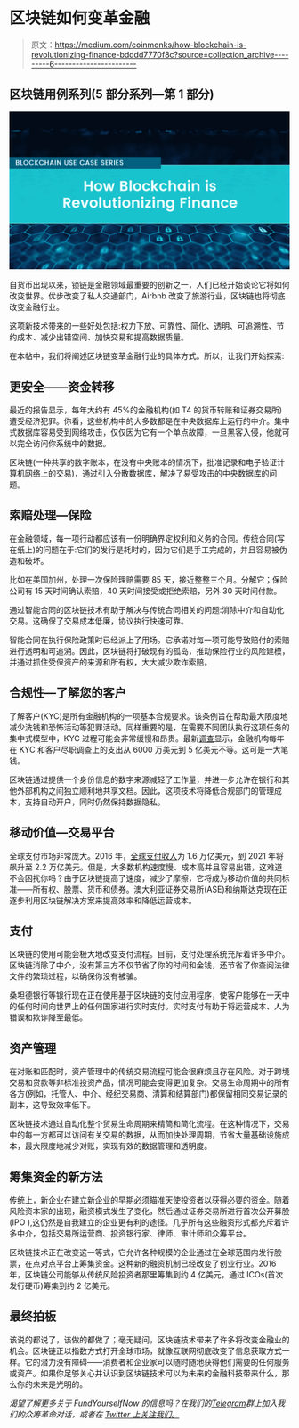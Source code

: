 # 区块链如何变革金融

> 原文：<https://medium.com/coinmonks/how-blockchain-is-revolutionizing-finance-bdddd7770f8c?source=collection_archive---------6----------------------->

## 区块链用例系列(5 部分系列—第 1 部分)

![](img/84917033f3745535dbe92eb9a2440ae5.png)

自货币出现以来，锁链是金融领域最重要的创新之一，人们已经开始谈论它将如何改变世界。优步改变了私人交通部门，Airbnb 改变了旅游行业，区块链也将彻底改变金融行业。

这项新技术带来的一些好处包括:权力下放、可靠性、简化、透明、可追溯性、节约成本、减少出错空间、加快交易和提高数据质量。

在本帖中，我们将阐述区块链变革金融行业的具体方式。所以，让我们开始探索:

## **更安全——资金转移**

最近的报告显示，每年大约有 45%的金融机构(如 T4 的货币转账和证券交易所)遭受经济犯罪。你看，这些机构中的大多数都是在中央数据库上运行的中介。集中式数据库容易受到网络攻击，仅仅因为它有一个单点故障，一旦黑客入侵，他就可以完全访问你系统中的数据。

区块链(一种共享的数字账本，在没有中央账本的情况下，批准记录和电子验证计算机网络上的交易)，通过引入分散数据库，解决了易受攻击的中央数据库的问题。

## 索赔处理—保险

在金融领域，每一项行动都应该有一份明确界定权利和义务的合同。传统合同(写在纸上)的问题在于:它们的发行是耗时的，因为它们是手工完成的，并且容易被伪造和破坏。

比如在美国加州，处理一次保险理赔需要 85 天，接近整整三个月。分解它；保险公司有 15 天时间确认索赔，40 天时间接受或拒绝索赔，另外 30 天时间付款。

通过智能合同的区块链技术有助于解决与传统合同相关的问题:消除中介和自动化交易。这确保了交易成本低廉，协议执行快速可靠。

智能合同在执行保险政策时已经派上了用场。它承诺对每一项可能导致赔付的索赔进行透明和可追溯。因此，区块链将打破现有的孤岛，推动保险行业的风险建模，并通过抓住受保资产的来源和所有权，大大减少欺诈索赔。

## 合规性—了解您的客户

了解客户(KYC)是所有金融机构的一项基本合规要求。该条例旨在帮助最大限度地减少洗钱和恐怖活动等犯罪活动。同样重要的是，在需要不同团队执行这项任务的集中式模型中，KYC 过程可能会非常缓慢和昂贵。最新[调查](https://www.thomsonreuters.com/en/press-releases/2016/may/thomson-reuters-2016-know-your-customer-surveys.html)显示，金融机构每年在 KYC 和客户尽职调查上的支出从 6000 万美元到 5 亿美元不等。这可是一大笔钱。

区块链通过提供一个身份信息的数字来源减轻了工作量，并进一步允许在银行和其他外部机构之间独立顺利地共享文档。因此，这项技术将降低合规部门的管理成本，支持自动开户，同时仍然保持数据隐私。

## 移动价值—交易平台

全球支付市场非常庞大。2016 年，[全球支付收入](https://www.statista.com/statistics/724810/total-global-payments-revenues/)为 1.6 万亿美元，到 2021 年将飙升至 2.2 万亿美元。但是，大多数机构速度慢、成本高并且容易出错，这难道不会困扰你吗？由于区块链提高了速度，减少了摩擦，它将成为移动价值的共同标准——所有权、股票、货币和债券。澳大利亚证券交易所(ASE)和纳斯达克现在正逐步利用区块链解决方案来提高效率和降低运营成本。

## **支付**

区块链的使用可能会极大地改变支付流程。目前，支付处理系统充斥着许多中介。区块链消除了中介，没有第三方不仅节省了你的时间和金钱，还节省了你查阅法律文件的繁琐过程，以确保你没有被骗。

桑坦德银行等银行现在正在使用基于区块链的支付应用程序，使客户能够在一天中的任何时间向世界上的任何国家进行实时支付。实时支付有助于将运营成本、人为错误和欺诈降至最低。

## **资产管理**

在对账和匹配时，资产管理中的传统交易流程可能会很麻烦且存在风险。对于跨境交易和贷款等非标准投资产品，情况可能会变得更加复杂。交易生命周期中的所有各方(例如，托管人、中介、经纪交易商、清算和结算部门)都保留相同交易记录的副本，这导致效率低下。

区块链技术通过自动化整个贸易生命周期来精简和简化流程。在这种情况下，交易中的每一方都可以访问有关交易的数据，从而加快处理周期，节省大量基础设施成本，最大限度地减少对账，实现有效的数据管理和透明度。

## **筹集资金的新方法**

传统上，新企业在建立新企业的早期必须瞄准天使投资者以获得必要的资金。随着风险资本家的出现，融资模式发生了变化，然后通过证券交易所进行首次公开募股(IPO ),这仍然是自我建立的企业更有利的途径。几乎所有这些融资形式都充斥着许多中介，包括交易所运营商、投资银行家、律师、审计师和众筹平台。

区块链技术正在改变这一等式，它允许各种规模的企业通过在全球范围内发行股票，在点对点平台上筹集资金。这种新的融资机制已经改变了创业行业。2016 年，区块链公司能够从传统风险投资者那里筹集到约 4 亿美元，通过 ICOs(首次发行硬币)筹集到约 2 亿美元。

## **最终拍板**

该说的都说了，该做的都做了；毫无疑问，区块链技术带来了许多将改变金融业的机会。区块链正以指数方式打开全球市场，就像互联网彻底改变了信息获取方式一样。它的潜力没有障碍——消费者和企业家可以随时随地获得他们需要的任何服务或资产。如果你足够关心并认识到区块链技术可以为未来的金融科技带来什么，那么你的未来是光明的。

*渴望了解更多关于 FundYourselfNow 的信息吗？在我们的*[*Telegram*](https://t.me/fundyourselfnow)*群上加入我们的众筹革命对话，或者在* [*Twitter 上关注我们。*](https://twitter.com/fundyourselfnow)
